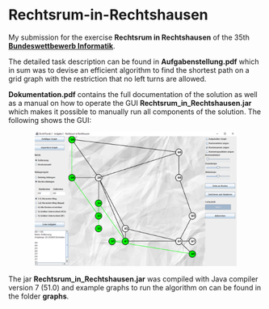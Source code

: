 # Rechtsrum-in-Rechtshausen
My submission for the exercise **Rechtsrum in Rechtshausen** of the 35th [**Bundeswettbewerb Informatik**](https://bwinf.de/bundeswettbewerb/).

The detailed task description can be found in **Aufgabenstellung.pdf** which in sum was to devise an efficient algorithm
to find the shortest path on a grid graph with the restriction that no left turns are allowed. 

**Dokumentation.pdf** contains the full documentation of the solution as well as a
manual on how to operate the GUI **Rechtsrum_in_Rechtshausen.jar** which makes it possible to manually run all components of the solution.
The following shows the GUI:

<p align="center">
  <img src="resources/gui.png" alt="Alt text" width="400">
</p>

The jar **Rechtsrum_in_Rechtshausen.jar** was compiled with Java compiler version 7 (51.0) and example graphs to run the 
algorithm on can be found in the folder **graphs**.
